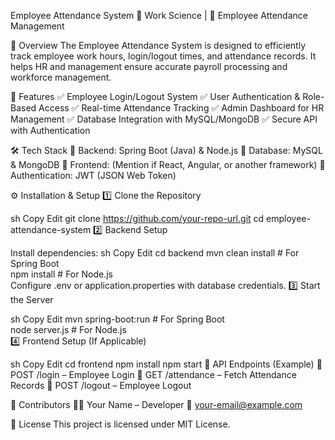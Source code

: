 Employee Attendance System
📅 Work Science | 🏢 Employee Attendance Management

📌 Overview
The Employee Attendance System is designed to efficiently track employee work hours, login/logout times, and attendance records. It helps HR and management ensure accurate payroll processing and workforce management.

🔧 Features
✅ Employee Login/Logout System
✅ User Authentication & Role-Based Access
✅ Real-time Attendance Tracking
✅ Admin Dashboard for HR Management
✅ Database Integration with MySQL/MongoDB
✅ Secure API with Authentication

🛠️ Tech Stack
🔹 Backend: Spring Boot (Java) & Node.js
🔹 Database: MySQL & MongoDB
🔹 Frontend: (Mention if React, Angular, or another framework)
🔹 Authentication: JWT (JSON Web Token)

⚙️ Installation & Setup
1️⃣ Clone the Repository

sh
Copy
Edit
git clone https://github.com/your-repo-url.git
cd employee-attendance-system
2️⃣ Backend Setup

Install dependencies:
sh
Copy
Edit
cd backend
mvn clean install  # For Spring Boot  
npm install        # For Node.js  
Configure .env or application.properties with database credentials.
3️⃣ Start the Server

sh
Copy
Edit
mvn spring-boot:run  # For Spring Boot  
node server.js       # For Node.js  
4️⃣ Frontend Setup (If Applicable)

sh
Copy
Edit
cd frontend
npm install
npm start
📡 API Endpoints (Example)
🔹 POST /login – Employee Login
🔹 GET /attendance – Fetch Attendance Records
🔹 POST /logout – Employee Logout

📝 Contributors
👨‍💻 Your Name – Developer
📧 your-email@example.com

📜 License
This project is licensed under MIT License.
